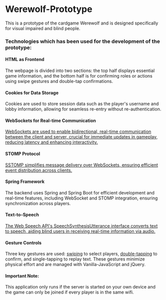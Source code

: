 # Werewolf-Prototype
This is a prototype of the cardgame Werewolf and is designed specifically for visual impaired and blind people.  

### Technologies which has been used for the development of the prototype:
#### HTML as Frontend
The webpage is divided into two sections: the top half displays essential game information, and the bottom half is for confirming roles or actions using swipe gestures and double-tap confirmations. 

#### Cookies for Data Storage
Cookies are used to store session data such as the player's username and lobby information, allowing for seamless re-entry without re-authentication.  

#### WebSockets for Real-time Communication
[WebSockets are used to enable bidirectional, real-time communication between the client and server, crucial for immediate updates in gameplay, reducing latency and enhancing interactivity.](https://spring.io/guides/gs/messaging-stomp-websocket)

#### STOMP Protocol
[SSTOMP simplifies message delivery over WebSockets, ensuring efficient event distribution across clients.](https://en.wikipedia.org/wiki/Streaming_Text_Oriented_Messaging_Protocol)

#### Spring Framework
The backend uses Spring and Spring Boot for efficient development and real-time features, including WebSocket and STOMP integration, ensuring synchronization across players.  

#### Text-to-Speech
[The Web Speech API's SpeechSynthesisUtterance interface converts text to speech, aiding blind users in receiving real-time information via audio.](https://developer.mozilla.org/en-US/docs/Web/API/Web_Speech_API)

#### Gesture Controls
Three key gestures are used: [swiping](https://swipe.js.org/) to select players, [double-tapping](https://api.jquery.com/dblclick/) to confirm, and single-tapping to replay text. These gestures minimize physical effort and are managed with Vanilla-JavaScript and jQuery. 

#### Important Note:
This application only runs if the server is started on your own device and the game can only be joined if every player is in the same wifi.
